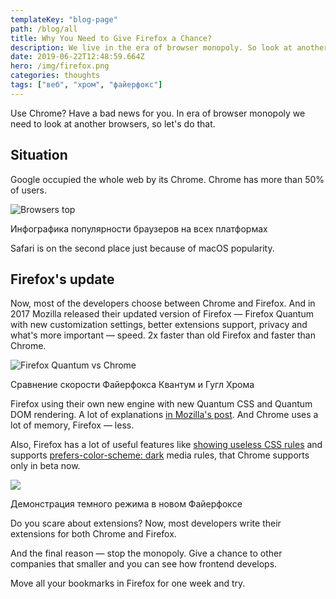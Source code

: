 ```yaml
---
templateKey: "blog-page"
path: /blog/all
title: Why You Need to Give Firefox a Chance?
description: We live in the era of browser monopoly. So look at another browser!
date: 2019-06-22T12:48:59.664Z
hero: /img/firefox.png
categories: thoughts
tags: ["веб", "хром", "файерфокс"]
---
```


Use Chrome? Have a bad news for you. In era of browser monopoly we need to look at another browsers, so let's do that.

## Situation

Google occupied the whole web by its Chrome. Chrome has more than 50% of users.

![Browsers top](/img/browser-stats.jpg)

<figcaption>Инфографика популярности браузеров на всех платформах</figcaption>

Safari is on the second place just because of macOS popularity.

## Firefox's update

Now, most of the developers choose between Chrome and Firefox. And in 2017 Mozilla released their updated version of Firefox — Firefox Quantum with new customization settings, better extensions support, privacy and what's more important — speed. 2x faster than old Firefox and faster than Chrome.

![Firefox Quantum vs Chrome](/static/firefox-vs-chrome.jpg)

<figcaption>Сравнение скорости Файерфокса Квантум и Гугл Хрома</figcaption>

Firefox using their own new engine with new Quantum CSS and Quantum DOM rendering. A lot of explanations [in Mozilla's post](https://hacks.mozilla.org/2017/11/entering-the-quantum-era-how-firefox-got-fast-again-and-where-its-going-to-get-faster/). And Chrome uses a lot of memory, Firefox — less.

Also, Firefox has a lot of useful features like [showing useless CSS rules](https://twitter.com/nicolaschevobbe/status/1135798960361263104) and supports [prefers-color-scheme: dark](https://hacks.mozilla.org/2019/05/firefox-67-dark-mode-css-webrender/) media rules, that Chrome supports only in beta now.

![](firefox-dark.png)

<figcaption>Демонстрация темного режима в новом Файерфоксе</figcaption>

Do you scare about extensions? Now, most developers write their extensions for both Chrome and Firefox.

And the final reason — stop the monopoly. Give a chance to other companies that smaller and you can see how frontend develops.

Move all your bookmarks in Firefox for one week and try.
